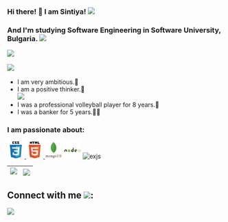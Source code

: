 ### Hi there! 👋 I am Sintiya! <img src="https://camo.githubusercontent.com/63371d36886ee658f5a97401f393e1ab1684b2fd3de674b8f5efc7d410b2a3d0/68747470733a2f2f6d656469612e67697068792e636f6d2f6d656469612f57556c706c634d704f43456d5447427442572f67697068792e676966" style="width: 40px; display: inline-block;"></a>
### And I'm studying Software Engineering in Software University, Bulgaria. <img src="https://camo.githubusercontent.com/7d5c1327f28f30dd3b242d60c92fa399051bd5765af36f7c8df5138ac67d8f7b/68747470733a2f2f6d656469612e67697068792e636f6d2f6d656469612f6659536e486c75667365636f38466839335a2f67697068792e676966" style="width: 40px; display: inline-block;">
<img src="https://user-images.githubusercontent.com/104487003/214609212-7ed52c24-1f90-427f-9d5b-b8167d19d226.png" style="width: 600px; display: inline-block;"></a>

<img src="https://user-images.githubusercontent.com/104487003/214592874-ae5a9e43-af0a-4bb8-89e2-cca4e2a2cddd.png" style="width: 200px; display: inline-block;"></a>
<ul>
  <li>I am very ambitious.💫</li>
  <li>I am a positive thinker.🔆</li>  <img src="https://data.whicdn.com/images/54676742/original.gif" style="width: 100px; display: inline-block;"></a>  
  <li>I was a professional volleyball player for 8 years.🏐</li>
  <li>I was a banker for 5 years.👩‍💼</li>
  </ul>




<h3 align="left">I am passionate about:</h3> 
<p align="left"> 
  <a href="https://www.w3schools.com/css/" target="_blank" rel="noreferrer"> <img src="https://raw.githubusercontent.com/devicons/devicon/master/icons/css3/css3-original-wordmark.svg" alt="css3" width="40" height="40"/> </a> <a href="https://www.w3.org/html/" target="_blank" rel="noreferrer"> <img src="https://raw.githubusercontent.com/devicons/devicon/master/icons/html5/html5-original-wordmark.svg" alt="html5" width="40" height="40"/> </a> 
  <img src="https://raw.githubusercontent.com/devicons/devicon/master/icons/mongodb/mongodb-original-wordmark.svg" alt="mongodb" width="40" height="40"/> </a>
  <img src="https://raw.githubusercontent.com/devicons/devicon/master/icons/nodejs/nodejs-original-wordmark.svg" alt="nodejs" width="40" height="40"/>
  <img src = "https://cdn.buttercms.com/2q5r816LTo2uE9j7Ntic" alt="exjs" width="120" height="35"/>
  
  
  | <img height="180em" src="https://github-readme-stats.vercel.app/api?username=sintiyahristova&show_icons=true&theme=solarized-light" /> | <a href="#"><img align="center" src="https://github-readme-stats.vercel.app/api/top-langs/?username=sintiyahristova&layout=compact&theme=solarized-light" /></a> |
| ------------- | ------------- | 

## Connect with me <img src="https://media1.giphy.com/media/JZ40cnfnN11KycrvMF/giphy.gif?cid=ecf05e47a0n3gi1bfqntqmob8g9aid1oyj2wr3ds3mg700bl&rid=giphy.gif" width="30" />:
<p align="left">

<a href = "https://www.linkedin.com/in/sintia-hristova-146617149/"><img src="https://img.icons8.com/fluent/48/000000/linkedin.png"/></a>





